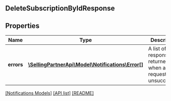 ## DeleteSubscriptionByIdResponse

## Properties

Name | Type | Description | Notes
------------ | ------------- | ------------- | -------------
**errors** | [**\SellingPartnerApi\Model\Notifications\Error[]**](Error.md) | A list of error responses returned when a request is unsuccessful. | [optional]

[[Notifications Models]](../) [[API list]](../../Api) [[README]](../../../README.md)
